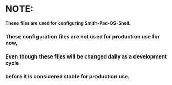 # NOTE: 

#### These files are used for configuring Smith-Pad-OS-Shell. 


### These configuration files are not used for production use for now, 

### Even though these files will be changed daily as a development cycle 

### before it is considered stable for production use. 